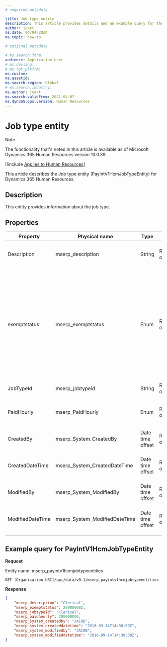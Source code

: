 ```yaml
---
# required metadata

title: Job type entity
description: This article provides details and an example query for the Job type entity in Microsoft Dynamics 365 Human Resources.
author: jcart
ms.date: 04/04/2024
ms.topic: how-to

# optional metadata

# ms.search.form: 
audience: Application User
# ms.devlang: 
# ms.tgt_pltfrm: 
ms.custom: 
ms.assetid: 
ms.search.region: Global
# ms.search.industry: 
ms.author: jcart
ms.search.validFrom: 2021-04-07
ms.dyn365.ops.version: Human Resources
---
```


# Job type entity

> [!NOTE]
> The functionality that's noted in this article is available as of Microsoft Dynamics 365 Human Resources version 10.0.39.

[!include [Applies to Human Resources](../includes/applies-to-hr.md)]

This article describes the Job type entity (PayIntV1HcmJobTypeEntity) for Dynamics 365 Human Resources.

## Description

This entity provides information about the job type.

## Properties

| Property | Physical name | Type | Use | Description |
|---|---|---|---|---|
| Description | mserp\_description | String | Read-only | The description of the job type. |
| exemptstatus | mserp\_exemptstatus | Enum | Read-only| A value that indicates whether the job type is exempt or not exempt from Fair Labor Standards Act (FLSA) coverage. Alternatively, a value that indicates that FLSA doesn't apply to the job type. |
| JobTypeId | mserp\_jobtypeid | String | Read-only | The ID of the job type. |
| PaidHourly | mserp\_PaidHourly | Enum | Read-only | A value that indicates whether the job is paid hourly. |
| CreatedBy | mserp\_System\_CreatedBy | Date time offset | Read-only | Created-by details for the job type. |
| CreatedDateTime | mserp\_System\_CreatedDateTime | Date time offset | Read-only| The date and time when the job type was created. |
| ModifiedBy | mserp\_System\_ModifiedBy | Date time offset | Read-only| Modified-by details for the job type. |
| ModifiedDateTime | mserp\_System\_ModifiedDateTime | Date time offset | Read-only | The data and time when the job type was modified. |

## Example query for PayIntV1HcmJobTypeEntity

**Request**

Entity name: mserp\_payintv1hcmjobtypeentities

```http 
GET [Organization URI]/api/data/v9.1/mserp_payintv1hcmjobtypeentities
```

**Response**

```json
{
    "mserp_description": "Clerical",
    "mserp_exemptstatus": 200000002,
    "mserp_jobtypeid": "Clerical",
    "mserp_paidhourly": 200000000,
    "mserp_system_createdby": "JACOB",
    "mserp_system_createddatetime": "2016-09-14T14:38:59Z",
    "mserp_system_modifiedby": "JACOB",
    "mserp_system_modifieddatetime": "2016-09-14T14:38:59Z",
}
```
